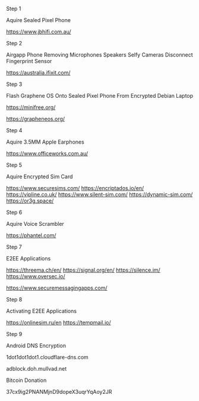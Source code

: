 
Step 1

Aquire Sealed Pixel Phone 

https://www.jbhifi.com.au/

Step 2

Airgapp Phone Removing Microphones Speakers Selfy Cameras Disconnect Fingerprint Sensor

https://australia.ifixit.com/

Step 3

Flash Graphene OS Onto Sealed Pixel Phone From Encrypted Debian Laptop

https://minifree.org/

https://grapheneos.org/

Step 4

Aquire 3.5MM Apple Earphones

https://www.officeworks.com.au/

Step 5

Aquire Encrypted Sim Card 

https://www.securesims.com/
https://encriptados.io/en/
https://vipline.co.uk/
https://www.silent-sim.com/
https://dynamic-sim.com/
https://or3g.space/

Step 6

Aquire Voice Scrambler

https://phantel.com/


Step 7

E2EE Applications

https://threema.ch/en/
https://signal.org/en/
https://silence.im/
https://www.oversec.io/

https://www.securemessagingapps.com/

Step 8

Activating E2EE Applications

https://onlinesim.ru/en
https://tempmail.io/

Step 9

Android DNS Encryption

1dot1dot1dot1.cloudflare-dns.com

adblock.doh.mullvad.net


Bitcoin Donation

37cx9ig2PNANMjnD9dopeX3uqrYqAoy2JR

